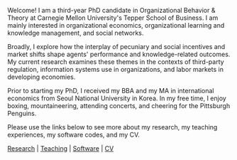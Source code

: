 Welcome! I am a third-year PhD candidate in Organizational Behavior & Theory at Carnegie Mellon University's Tepper School of Business. I am mainly interested in organizational economics, organizational learning and knowledge management, and social networks. 

Broadly, I explore how the interplay of pecuniary and social incentives and market shifts shape agents' performance and knowledge-related outcomes. My current research examines these themes in the contexts of third-party regulation, information systems use in organizations, and labor markets in developing economies.

Prior to starting my PhD, I received my BBA and my MA in international economics from Seoul National University in Korea. In my free time, I enjoy boxing, mountaineering, attending concerts, and cheering for the Pittsburgh Penguins.

Please use the links below to see more about my research, my teaching experiences, my software codes, and my CV.

[Research](./research.html) | [Teaching](./teaching.html) | [Software](./software.html) | [CV](./CV.html)  
